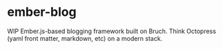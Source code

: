 ember-blog
==========

WIP Ember.js-based blogging framework built on Bruch. Think Octopress (yaml front matter, markdown, etc) on a modern stack.

